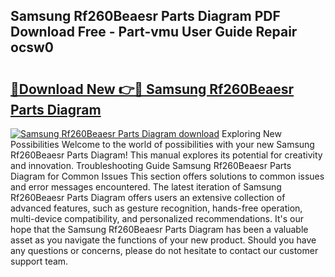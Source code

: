 ## Samsung Rf260Beaesr Parts Diagram PDF Download Free - Part-vmu User Guide Repair ocsw0

# <h2><a href="http://dfiuyj.blite.top/?on=Samsung+Rf260Beaesr+Parts+Diagram">🔗Download New 👉🔴 Samsung Rf260Beaesr Parts Diagram</a></h2>

[![Samsung Rf260Beaesr Parts Diagram download](https://i.imgur.com/lujVjoI.png)](http://dfiuyj.blite.top/?on=Samsung+Rf260Beaesr+Parts+Diagram)
Exploring New Possibilities Welcome to the world of possibilities with your new Samsung Rf260Beaesr Parts Diagram! This manual explores its potential for creativity and innovation. Troubleshooting Guide Samsung Rf260Beaesr Parts Diagram for Common Issues This section offers solutions to common issues and error messages encountered. The latest iteration of Samsung Rf260Beaesr Parts Diagram offers users an extensive collection of advanced features, such as gesture recognition, hands-free operation, multi-device compatibility, and personalized recommendations. It's our hope that the Samsung Rf260Beaesr Parts Diagram has been a valuable asset as you navigate the functions of your new product. Should you have any questions or concerns, please do not hesitate to contact our customer support team.
